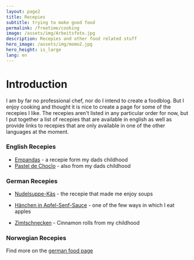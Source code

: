 ```yaml
---
layout: page2
title: Recepies
subtitle: trying to make good food 
permalink: /freetime/cooking
image: /assets/img/Arbeitsfoto.jpg
description: Recepies and other food related stuff
hero_image: /assets/img/momo2.jpg
hero_height: is_large
lang: en
---
```

# Introduction
I am by far no professional chef, nor do I intend to create a foodblog. But I enjoy cooking and thought it is nice to create a page for some of the recepies I like. 
The recepies aren't listed in any particular order for now, but I put together a list of recepies that are available in english as well as provide links to recepies that are only available in one of the other languages at the moment.
### English Recepies
 - [Empandas](/freetime/cooking/empanadas) - a recepie form my dads childhood
 - [Pastel de Choclo](/freetime/cooking/pastel-de-choclo) - also from my dads childhood
 
### German Recepies
 - [Nudelsuppe-Käs](/freetime/cooking/nudelsuppe-kaes/de) - the recepie that made me enjoy soups
 
 - [Hänchen in Apfel-Senf-Sauce](/freetime/cooking/haehnchen-apfel-senf-sauce/de) - one of the few ways in which I eat apples
 
 - [Zimtschnecken](/freetime/cooking/cinnamon-rolls/de) - Cinnamon rolls from my childhood
 
### Norwegian Recepies


Find more on the [german food page](/freetime/cooking/de)
